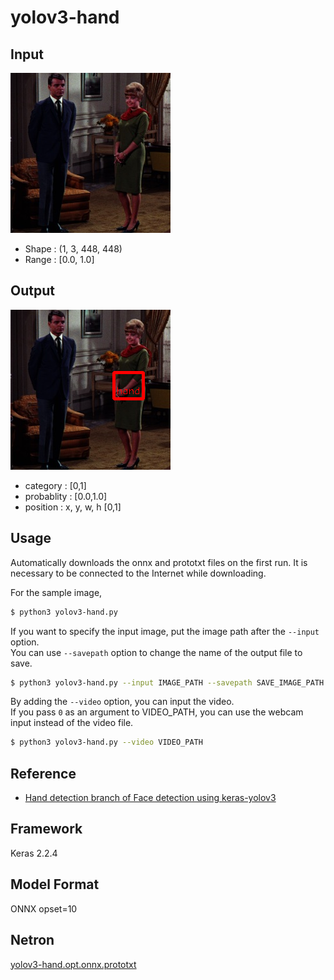 # yolov3-hand

## Input

![Input](couple.jpg)

- Shape : (1, 3, 448, 448)  
- Range : [0.0, 1.0]

## Output

![Output](output.png)

- category : [0,1]
- probablity : [0.0,1.0]
- position : x, y, w, h [0,1]

## Usage
Automatically downloads the onnx and prototxt files on the first run.
It is necessary to be connected to the Internet while downloading.

For the sample image,
``` bash
$ python3 yolov3-hand.py
```

If you want to specify the input image, put the image path after the `--input` option.  
You can use `--savepath` option to change the name of the output file to save.
```bash
$ python3 yolov3-hand.py --input IMAGE_PATH --savepath SAVE_IMAGE_PATH
```

By adding the `--video` option, you can input the video.   
If you pass `0` as an argument to VIDEO_PATH, you can use the webcam input instead of the video file.
```bash
$ python3 yolov3-hand.py --video VIDEO_PATH
```

## Reference

- [Hand detection branch of Face detection using keras-yolov3](https://github.com/axinc-ai/yolov3-face/tree/hand_detection)

## Framework

Keras 2.2.4

## Model Format

ONNX opset=10

## Netron

[yolov3-hand.opt.onnx.prototxt](https://netron.app/?url=https://storage.googleapis.com/ailia-models/yolov3-hand/yolov3-hand.opt.onnx.prototxt)


